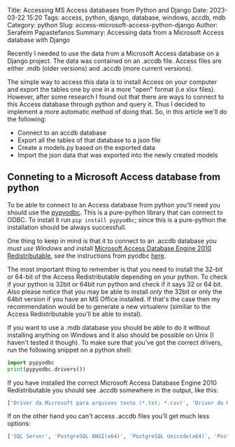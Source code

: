 Title: Accessing MS Access databases from Python and Django
Date: 2023-03-22 15:20
Tags: access, python, django, database, windows, accdb, mdb
Category: python
Slug: access-microsoft-access-python-django
Author: Serafeim Papastefanos
Summary: Accessing data from a Microsoft Access database with Django

Recently I needed to use the data from a Microsoft Access database on a Django project. The data was contained on
an .accdb file. Access files are either .mdb (older versions) and .accdb (more current versions). 

The simple way to access this data is to install Access on your computer and export the tables one by one in a 
more "open" format (i.e xlsx files). However, after some research I found out that there are ways to connect to 
this Access database through python and query it. Thus I decided to implement a more automatic method of doing
that. So, in this article we'll do the following:

* Connect to an accdb database 
* Export all the tables of that database to a json file
* Create a models.py based on the exported data
* Import the json data that was exported into the newly created models

## Conneting to a Microsoft Access database from python

To be able to connect to an Access database from python you'll need you should use the
[pypyodbc](https://github.com/pypyodbc/pypyodbc). This is a pure-python library that can connect
to ODBC. To install it run `pip install pypyodbc`; since this is a pure-python the installation should
be always successfull.

One thing to keep in mind is that it to connect to an .accdb database 
*you must use Windows* and install 
[Microsoft Access Database Engine 2010 Redistributable](https://www.microsoft.com/en-US/download/details.aspx?id=13255),
see the instructions from pyodbc [here](https://github.com/mkleehammer/pyodbc/wiki/Connecting-to-Microsoft-Access).

The most important thing to remember is that you need to install the 32-bit or 64-bit of the Access Redistributable 
depending on your python. To check if your python is 32bit or 64bit run python and check if it says 32 or 64 bit. Also
please notice that you may be able to install *only* the 32bit or only the 64bit version if you have an MS Office installed.
If that's the case then my recommendation would be to generate a new virtualenv (similiar to the Access Redistributable
you'll be able to instal).

If you want to use a .mdb database you should be able to do it without installing anything on Windows and it also should
be possible on Unix (I haven't tested it though). To make sure that you've got the correct drivers, run the following snippet
on a python shell:

```python
import pypyodbc
print(pypyodbc.drivers())
```

If you have installed the correct Microsoft Access Database Engine 2010 Redistributable you should see .accdb somewhere in the output, like this:

```python
['Driver da Microsoft para arquivos texto (*.txt; *.csv)', 'Driver do Microsoft Access (*.mdb)', 'Driver do Microsoft dBase (*.dbf)', 'Driver do Microsoft Excel(*.xls)', 'Driver do Microsoft Paradox (*.db )', 'Microsoft Access Driver (*.mdb)', 'Microsoft Access-Treiber (*.mdb)', 'Microsoft dBase Driver (*.dbf)', 'Microsoft dBase-Treiber (*.dbf)', 'Microsoft Excel Driver (*.xls)', 'Microsoft Excel-Treiber (*.xls)', 'Microsoft ODBC for Oracle', 'Microsoft Paradox Driver (*.db )', 'Microsoft Paradox-Treiber (*.db )', 'Microsoft Text Driver (*.txt; *.csv)', 'Microsoft Text-Treiber (*.txt; *.csv)', 'SQL Server', 'Oracle in OraClient10g_home1', 'SQL Server Native Client 11.0', 'ODBC Driver 17 for SQL Server', 'Microsoft Access Driver (*.mdb, *.accdb)', 'Microsoft Excel Driver (*.xls, *.xlsx, *.xlsm, *.xlsb)', 'Microsoft Access dBASE Driver (*.dbf, *.ndx, *.mdx)', 'Microsoft Access Text Driver (*.txt, *.csv)', 'Microsoft Access Text Driver (*.txt, *.csv)']
```

If on the other hand you can't access .accdb files you'll get much less options:

```python
['SQL Server', 'PostgreSQL ANSI(x64)', 'PostgreSQL Unicode(x64)', 'PostgreSQL ANSI', 'PostgreSQL Unicode', 'SQL Server Native Client 11.0', 'ODBC Driver 17 for SQL Server', 'ODBC Driver 17 for SQL Server']
```